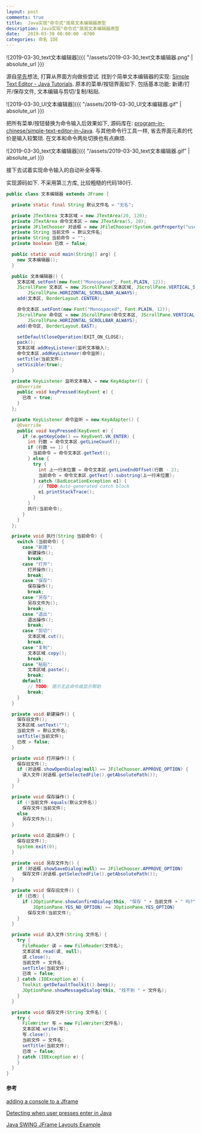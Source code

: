```yaml
---
layout: post
comments: true
title:  Java实现"命令式"简易文本编辑器原型
description: Java实现"命令式"简易文本编辑器原型
date:   2019-03-30 00:00:00 -0700
categories: 命名 IDE
---
```


![2019-03-30_text文本编辑器]({{ "/assets/2019-03-30_text文本编辑器.png" | absolute_url }})

源自[早先](https://github.com/program-in-chinese/overview/issues/33#issuecomment-332047778)想法, 打算从界面方向做些尝试. 找到个简单文本编辑器的实现: [Simple Text Editor - Java Tutorials](http://forum.codecall.net/topic/49721-simple-text-editor/). 原本的菜单/按钮界面如下. 包括基本功能: 新建/打开/保存文件, 文本编辑与剪切/复制/粘贴.

![2019-03-30_UI文本编辑器]({{ "/assets/2019-03-30_UI文本编辑器.gif" | absolute_url }})

把所有菜单/按钮替换为命令输入后效果如下, 源码库在: [program-in-chinese/simple-text-editor-in-Java](https://github.com/program-in-chinese/simple-text-editor-in-Java). 与其他命令行工具一样, 省去界面元素的代价是输入较繁琐. 在文本和命令两处切换也有点麻烦.

![2019-03-30_text文本编辑器]({{ "/assets/2019-03-30_text文本编辑器.gif" | absolute_url }})

接下去试着实现命令输入的自动补全等等.

实现源码如下. 不采用第三方库, 比较粗糙的代码180行.
```java
public class 文本编辑器 extends JFrame {

  private static final String 默认文件名 = "无名";

  private JTextArea 文本区域 = new JTextArea(20, 120);
  private JTextArea 命令文本区 = new JTextArea(5, 20);
  private JFileChooser 对话框 = new JFileChooser(System.getProperty("user.dir"));
  private String 当前文件 = 默认文件名;
  private String 当前命令 = "";
  private boolean 已改 = false;

  public static void main(String[] arg) {
    new 文本编辑器();
  }

  public 文本编辑器() {
    文本区域.setFont(new Font("Monospaced", Font.PLAIN, 12));
    JScrollPane 文本区 = new JScrollPane(文本区域, JScrollPane.VERTICAL_SCROLLBAR_ALWAYS,
        JScrollPane.HORIZONTAL_SCROLLBAR_ALWAYS);
    add(文本区, BorderLayout.CENTER);

    命令文本区.setFont(new Font("Monospaced", Font.PLAIN, 12));
    JScrollPane 命令区 = new JScrollPane(命令文本区, JScrollPane.VERTICAL_SCROLLBAR_ALWAYS,
        JScrollPane.HORIZONTAL_SCROLLBAR_ALWAYS);
    add(命令区, BorderLayout.EAST);

    setDefaultCloseOperation(EXIT_ON_CLOSE);
    pack();
    文本区域.addKeyListener(监听文本输入);
    命令文本区.addKeyListener(命令监听);
    setTitle(当前文件);
    setVisible(true);
  }

  private KeyListener 监听文本输入 = new KeyAdapter() {
    @Override
    public void keyPressed(KeyEvent e) {
      已改 = true;
    }
  };

  private KeyListener 命令监听 = new KeyAdapter() {
    @Override
    public void keyPressed(KeyEvent e) {
      if (e.getKeyCode() == KeyEvent.VK_ENTER) {
        int 行数 = 命令文本区.getLineCount();
        if (行数 == 1) {
          当前命令 = 命令文本区.getText();
        } else {
          try {
            int 上一行末位置 = 命令文本区.getLineEndOffset(行数 - 2);
            当前命令 = 命令文本区.getText().substring(上一行末位置);
          } catch (BadLocationException e1) {
            // TODO Auto-generated catch block
            e1.printStackTrace();
          }
        }
        执行(当前命令);
      }
    }
  };

  private void 执行(String 当前命令) {
    switch (当前命令) {
      case "新建":
        新建操作();
        break;
      case "打开":
        打开操作();
        break;
      case "保存":
        保存操作();
        break;
      case "另存":
        另存文件为();
        break;
      case "退出":
        退出操作();
        break;
      case "剪切":
        文本区域.cut();
        break;
      case "复制":
        文本区域.copy();
        break;
      case "粘贴":
        文本区域.paste();
        break;
      default:
        // TODO: 提示无此命令或显示帮助
        break;
    }
  }

  private void 新建操作() {
    保存旧文件();
    文本区域.setText("");
    当前文件 = 默认文件名;
    setTitle(当前文件);
    已改 = false;
  }

  private void 打开操作() {
    保存旧文件();
    if (对话框.showOpenDialog(null) == JFileChooser.APPROVE_OPTION) {
      读入文件(对话框.getSelectedFile().getAbsolutePath());
    }
  }

  private void 保存操作() {
    if (!当前文件.equals(默认文件名))
      保存文件(当前文件);
    else
      另存文件为();
  }

  private void 退出操作() {
    保存旧文件();
    System.exit(0);
  }

  private void 另存文件为() {
    if (对话框.showSaveDialog(null) == JFileChooser.APPROVE_OPTION)
      保存文件(对话框.getSelectedFile().getAbsolutePath());
  }

  private void 保存旧文件() {
    if (已改) {
      if (JOptionPane.showConfirmDialog(this, "保存 " + 当前文件 + " 吗?", "保存",
          JOptionPane.YES_NO_OPTION) == JOptionPane.YES_OPTION)
        保存文件(当前文件);
    }
  }

  private void 读入文件(String 文件名) {
    try {
      FileReader 读 = new FileReader(文件名);
      文本区域.read(读, null);
      读.close();
      当前文件 = 文件名;
      setTitle(当前文件);
      已改 = false;
    } catch (IOException e) {
      Toolkit.getDefaultToolkit().beep();
      JOptionPane.showMessageDialog(this, "找不到 " + 文件名);
    }
  }

  private void 保存文件(String 文件名) {
    try {
      FileWriter 写 = new FileWriter(文件名);
      文本区域.write(写);
      写.close();
      当前文件 = 文件名;
      setTitle(当前文件);
      已改 = false;
    } catch (IOException e) {
    }
  }
}
```
#### 参考

[adding a console to a Jframe](https://stackoverflow.com/questions/10239258/adding-a-console-to-a-jframe)

[Detecting when user presses enter in Java](https://stackoverflow.com/questions/4673350/detecting-when-user-presses-enter-in-java)

[Java SWING JFrame Layouts Example](https://javatutorial.net/java-swing-jframe-layouts)